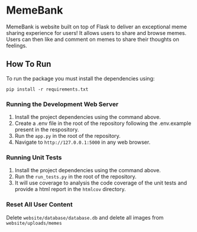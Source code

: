 # MemeBank

MemeBank is website built on top of Flask to deliver an exceptional meme sharing experience for users!
It allows users to share and browse memes. Users can then like and comment on memes to share their thoughts on feelings.

## How To Run

To run the package you must install the dependencies using:

```shell
pip install -r requirements.txt
```

### Running the Development Web Server

1. Install the project dependencies using the command above.
2. Create a .env file in the root of the repository following the .env.example present in the respository.
3. Run the `app.py` in the root of the repository.
4. Navigate to `http://127.0.0.1:5000` in any web browser.

### Running Unit Tests

1. Install the project dependencies using the command above.
2. Run the `run_tests.py` in the root of the repository.
3. It will use coverage to analysis the code coverage of the unit tests and provide a html report in the `htmlcov` directory.

### Reset All User Content

Delete `website/database/database.db` and delete all images from `website/uploads/memes`
